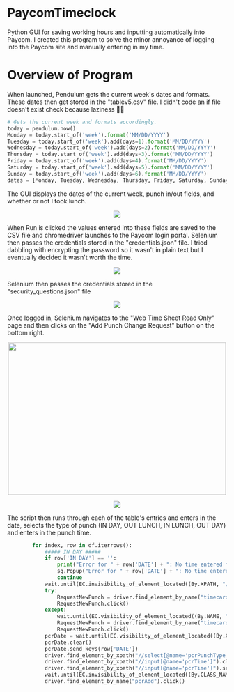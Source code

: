 # PaycomTimeclock
Python GUI for saving working hours and inputting automatically into Paycom. I created this program to solve the minor annoyance of logging into the Paycom site and manually entering in my time. 

# Overview of Program
When launched, Pendulum gets the current week's dates and formats. These dates then get stored in the "tablev5.csv" file. I didn't code an if file doesn't exist check because laziness 🤷‍♂️ 

```Python
# Gets the current week and formats accordingly.
today = pendulum.now()
Monday = today.start_of('week').format('MM/DD/YYYY')
Tuesday = today.start_of('week').add(days=1).format('MM/DD/YYYY')
Wednesday = today.start_of('week').add(days=2).format('MM/DD/YYYY')
Thursday = today.start_of('week').add(days=3).format('MM/DD/YYYY')
Friday = today.start_of('week').add(days=4).format('MM/DD/YYYY')
Saturday = today.start_of('week').add(days=5).format('MM/DD/YYYY')
Sunday = today.start_of('week').add(days=6).format('MM/DD/YYYY')
dates = [Monday, Tuesday, Wednesday, Thursday, Friday, Saturday, Sunday]
```

The GUI displays the dates of the current week, punch in/out fields, and whether or not I took lunch. 
<p align="center">
  <img src="https://user-images.githubusercontent.com/95936691/200417102-3073b28f-90e2-44f0-ae79-953d621d9e0a.png" />
</p>

When Run is clicked the values entered into these fields are saved to the CSV file and chromedriver launches to the Paycom login portal. Selenium then passes the credentials stored in the "credentials.json" file. I tried dabbling with encrypting the password so it wasn't in plain text but I eventually decided it wasn't worth the time.

<p align="center">
  <img src="https://user-images.githubusercontent.com/95936691/200422683-992e4f06-4093-43c2-a9c6-671f65dd750c.png" />
</p>

Selenium then passes the credentials stored in the "security_questions.json" file

<p align="center">
  <img src="https://user-images.githubusercontent.com/95936691/200423932-48e74af2-3622-47c8-9985-853c6ed5fdb3.png" />
</p>

Once logged in, Selenium navigates to the "Web Time Sheet Read Only" page and then clicks on the "Add Punch Change Request" button on the bottom right. 

<p align="center">
  <img src="https://user-images.githubusercontent.com/95936691/200426635-69eac496-d31a-45ae-bb8d-ccb86fb756ef.png" width="500" height="350" />
</p>


<p align="center">
  <img src="https://user-images.githubusercontent.com/95936691/200427712-a0613db5-0dbb-406b-a8db-78eca0a47a8e.png" />
</p>

The script then runs through each of the table's entries and enters in the date, selects the type of punch (IN DAY, OUT LUNCH, IN LUNCH, OUT DAY) and enters in the punch time. 

```Python
        for index, row in df.iterrows():
            ##### IN DAY #####
            if row['IN DAY'] == '':
                print("Error for " + row['DATE'] + ": No time entered for IN DAY.")
                sg.Popup("Error for " + row['DATE'] + ": No time entered for IN DAY.", title='Error')
                continue
            wait.until(EC.invisibility_of_element_located((By.XPATH, "//*[@id='punch-change-request-modal']")))
            try:
                RequestNewPunch = driver.find_element_by_name("timecard-add-punch-change-request")
                RequestNewPunch.click()
            except:
                wait.until(EC.visibility_of_element_located((By.NAME, "timecard-add-punch-change-request")))
                RequestNewPunch = driver.find_element_by_name("timecard-add-punch-change-request")
                RequestNewPunch.click()
            pcrDate = wait.until(EC.visibility_of_element_located((By.XPATH, "//input[@name='pcrDate']")))
            pcrDate.clear()
            pcrDate.send_keys(row['DATE'])
            driver.find_element_by_xpath("//select[@name='pcrPunchType']/option[text()='IN DAY']").click()
            driver.find_element_by_xpath("//input[@name='pcrTime']").clear()
            driver.find_element_by_xpath("//input[@name='pcrTime']").send_keys(row['IN DAY'])
            wait.until(EC.invisibility_of_element_located((By.CLASS_NAME, 'parsleyCloseButton parsleyShow')))
            driver.find_element_by_name("pcrAdd").click()
```            

